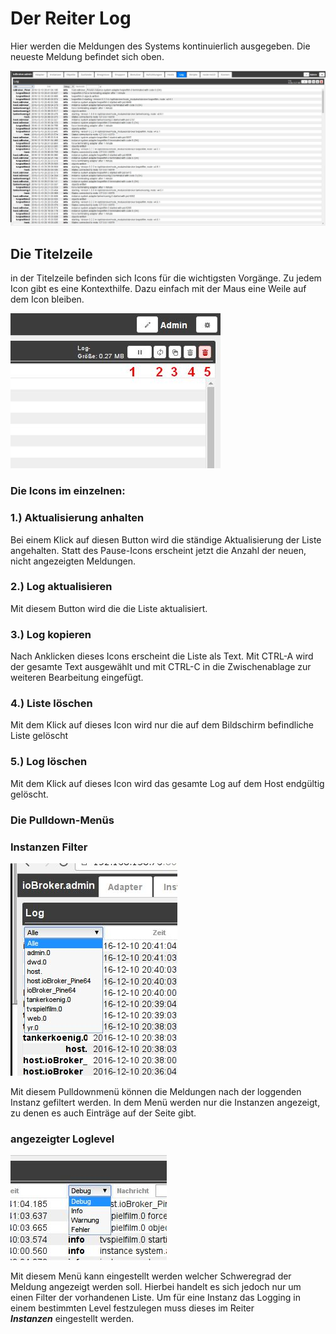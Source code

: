 # Der Reiter Log

Hier werden die Meldungen des Systems kontinuierlich ausgegeben. 
Die neueste Meldung befindet sich oben.

![](img/tab-log_01.jpg)

## Die Titelzeile

in der Titelzeile befinden sich Icons für die wichtigsten Vorgänge. 
Zu jedem Icon gibt es eine Kontexthilfe. Dazu einfach mit der Maus eine Weile auf dem Icon bleiben.

![](img/tab-log_icons.jpg)

### **Die Icons im einzelnen:**

### **1.) Aktualisierung anhalten**

Bei einem Klick auf diesen Button wird die ständige Aktualisierung der Liste angehalten. 
Statt des Pause-Icons erscheint jetzt die Anzahl der neuen, nicht angezeigten Meldungen.

### **2.) Log aktualisieren**

Mit diesem Button wird die die Liste aktualisiert.

### **3.) Log kopieren**

Nach Anklicken dieses Icons erscheint die Liste als Text. Mit CTRL-A wird der gesamte 
Text ausgewählt und mit CTRL-C in die Zwischenablage zur weiteren Bearbeitung eingefügt.

### **4.) Liste löschen**

Mit dem Klick auf dieses Icon wird nur die auf dem Bildschirm befindliche Liste gelöscht

### **5.) Log löschen**

Mit dem Klick auf dieses Icon wird das gesamte Log auf dem Host endgültig gelöscht.

### Die Pulldown-Menüs

### **Instanzen Filter**

![](img/tab-log_instances.jpg)

Mit diesem Pulldownmenü können die Meldungen nach der loggenden Instanz gefiltert werden. 
In dem Menü werden nur die Instanzen angezeigt, zu denen es auch Einträge auf der Seite gibt.

### **angezeigter Loglevel**

![](img/tab-log_loglevel.jpg)

Mit diesem Menü kann eingestellt werden welcher Schweregrad der Meldung angezeigt werden soll. 
Hierbei handelt es sich jedoch nur um einen Filter der vorhandenen Liste. Um für eine Instanz das Logging in einem bestimmten Level festzulegen muss dieses im Reiter _**Instanzen**_ eingestellt werden.